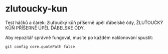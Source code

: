 # zlutoucky-kun

Test háčků a čárek: žluťoučký kůň příšerně úpěl ďábelské ódy, ŽLUŤOUČKÝ KŮŇ PŘÍŠERNĚ ÚPĚL ĎÁBELSKÉ ÓDY.

Aby repozitář správně fungoval, musíte po každém naklonování spustit:

``git config core.quotePath false``
